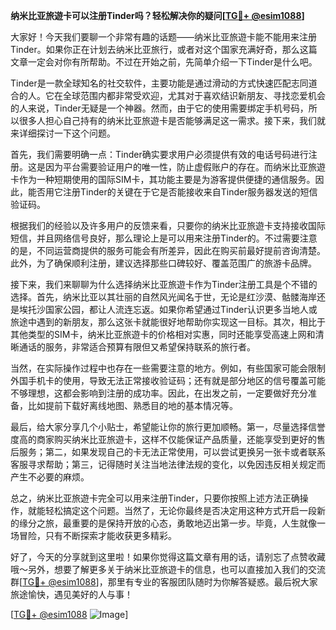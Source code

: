 **纳米比亚旅遊卡可以注册Tinder吗？轻松解决你的疑问[[TG💪+ @esim1088](https://t.me/s/esim1088)]**

大家好！今天我们要聊一个非常有趣的话题——纳米比亚旅遊卡能不能用来注册Tinder。如果你正在计划去纳米比亚旅行，或者对这个国家充满好奇，那么这篇文章一定会对你有所帮助。不过在开始之前，先简单介绍一下Tinder是什么吧。

Tinder是一款全球知名的社交软件，主要功能是通过滑动的方式快速匹配志同道合的人。它在全球范围内都非常受欢迎，尤其对于喜欢结识新朋友、寻找恋爱机会的人来说，Tinder无疑是一个神器。然而，由于它的使用需要绑定手机号码，所以很多人担心自己持有的纳米比亚旅遊卡是否能够满足这一需求。接下来，我们就来详细探讨一下这个问题。

首先，我们需要明确一点：Tinder确实要求用户必须提供有效的电话号码进行注册。这是因为平台需要验证用户的唯一性，防止虚假账户的存在。而纳米比亚旅遊卡作为一种短期使用的国际SIM卡，其功能主要是为游客提供便捷的通信服务。因此，能否用它注册Tinder的关键在于它是否能接收来自Tinder服务器发送的短信验证码。

根据我们的经验以及许多用户的反馈来看，只要你的纳米比亚旅遊卡支持接收国际短信，并且网络信号良好，那么理论上是可以用来注册Tinder的。不过需要注意的是，不同运营商提供的服务可能会有所差异，因此在购买前最好提前咨询清楚。此外，为了确保顺利注册，建议选择那些口碑较好、覆盖范围广的旅游卡品牌。

接下来，我们来聊聊为什么选择纳米比亚旅遊卡作为Tinder注册工具是个不错的选择。首先，纳米比亚以其壮丽的自然风光闻名于世，无论是红沙漠、骷髅海岸还是埃托沙国家公园，都让人流连忘返。如果你希望通过Tinder认识更多当地人或旅途中遇到的新朋友，那么这张卡就能很好地帮助你实现这一目标。其次，相比于其他类型的SIM卡，纳米比亚旅遊卡的价格相对实惠，同时还能享受高速上网和清晰通话的服务，非常适合预算有限但又希望保持联系的旅行者。

当然，在实际操作过程中也存在一些需要注意的地方。例如，有些国家可能会限制外国手机卡的使用，导致无法正常接收验证码；还有就是部分地区的信号覆盖可能不够理想，这都会影响到注册的成功率。因此，在出发之前，一定要做好充分准备，比如提前下载好离线地图、熟悉目的地的基本情况等。

最后，给大家分享几个小贴士，希望能让你的旅行更加顺畅。第一，尽量选择信誉度高的商家购买纳米比亚旅遊卡，这样不仅能保证产品质量，还能享受到更好的售后服务；第二，如果发现自己的卡无法正常使用，可以尝试更换另一张卡或者联系客服寻求帮助；第三，记得随时关注当地法律法规的变化，以免因违反相关规定而产生不必要的麻烦。

总之，纳米比亚旅遊卡完全可以用来注册Tinder，只要你按照上述方法正确操作，就能轻松搞定这个问题。当然了，无论你最终是否决定用这种方式开启一段新的缘分之旅，最重要的是保持开放的心态，勇敢地迈出第一步。毕竟，人生就像一场冒险，只有不断探索才能收获更多精彩。

好了，今天的分享就到这里啦！如果你觉得这篇文章有用的话，请别忘了点赞收藏哦～另外，想要了解更多关于纳米比亚旅遊卡的信息，也可以直接加入我们的交流群[[TG💪+ @esim1088](https://t.me/s/esim1088)]，那里有专业的客服团队随时为你解答疑惑。最后祝大家旅途愉快，遇见美好的人与事！

[[TG💪+ @esim1088](https://t.me/s/esim1088) ![Image](https://i.postimg.cc/4NQfJmqS/Snipaste-2025-05-13-00-14-12.png)]